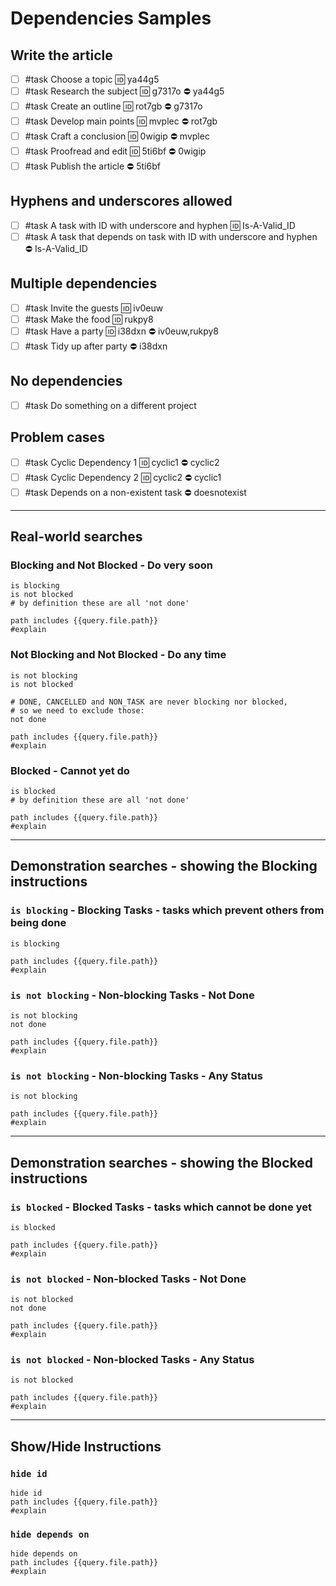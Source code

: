 # Dependencies Samples

## Write the article

- [ ] #task Choose a topic 🆔 ya44g5
- [ ] #task Research the subject 🆔 g7317o ⛔️ ya44g5
- [ ] #task Create an outline 🆔 rot7gb ⛔️ g7317o
- [ ] #task Develop main points 🆔 mvplec ⛔️ rot7gb
- [ ] #task Craft a conclusion 🆔 0wigip ⛔️ mvplec
- [ ] #task Proofread and edit 🆔 5ti6bf ⛔️ 0wigip
- [ ] #task Publish the article ⛔️ 5ti6bf

## Hyphens and underscores allowed

- [ ] #task A task with ID with underscore and hyphen 🆔 Is-A-Valid_ID
- [ ] #task A task that depends on task with ID with underscore and hyphen ⛔️ Is-A-Valid_ID

## Multiple dependencies

- [ ] #task Invite the guests 🆔 iv0euw
- [ ] #task Make the food 🆔 rukpy8
- [ ] #task Have a party 🆔 i38dxn ⛔️ iv0euw,rukpy8
- [ ] #task Tidy up after party ⛔️ i38dxn

## No dependencies

- [ ] #task Do something on a different project

## Problem cases

- [ ] #task Cyclic Dependency 1 🆔 cyclic1 ⛔️ cyclic2
- [ ] #task Cyclic Dependency 2 🆔 cyclic2 ⛔️ cyclic1
- [ ] #task Depends on a non-existent task ⛔️ doesnotexist

---

## Real-world searches

### Blocking and Not Blocked - Do very soon

```tasks
is blocking
is not blocked
# by definition these are all 'not done'

path includes {{query.file.path}}
#explain
```

### Not Blocking and Not Blocked - Do any time

```tasks
is not blocking
is not blocked

# DONE, CANCELLED and NON_TASK are never blocking nor blocked,
# so we need to exclude those:
not done

path includes {{query.file.path}}
#explain
```

### Blocked - Cannot yet do

```tasks
is blocked
# by definition these are all 'not done'

path includes {{query.file.path}}
#explain
```

---

## Demonstration searches - showing the Blocking instructions

### `is blocking` - Blocking Tasks - tasks which prevent others from being done

```tasks
is blocking

path includes {{query.file.path}}
#explain
```

### `is not blocking` - Non-blocking Tasks - Not Done

```tasks
is not blocking
not done

path includes {{query.file.path}}
#explain
```

### `is not blocking` - Non-blocking Tasks - Any Status

```tasks
is not blocking

path includes {{query.file.path}}
#explain
```

---

## Demonstration searches - showing the Blocked instructions

### `is blocked` - Blocked Tasks - tasks which cannot be done yet

```tasks
is blocked

path includes {{query.file.path}}
#explain
```

### `is not blocked` - Non-blocked Tasks - Not Done

```tasks
is not blocked
not done

path includes {{query.file.path}}
#explain
```

### `is not blocked` - Non-blocked Tasks - Any Status

```tasks
is not blocked

path includes {{query.file.path}}
#explain
```

---

## Show/Hide Instructions

### `hide id`

```tasks
hide id
path includes {{query.file.path}}
#explain
```

### `hide depends on`

```tasks
hide depends on
path includes {{query.file.path}}
#explain
```
